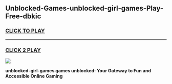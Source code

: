 
## Unblocked-Games-unblocked-girl-games-Play-Free-dbkic
<h3>
<a href="https://premium76.site?title=unblocked-girl-games&ref=09A">CLICK TO PLAY</a></h3>
<hr>

<h3>
<a href="https://premium76.site?title=unblocked-girl-games&ref=09A">CLICK 2 PLAY</a>
  
</h3>

<a href="https://premium76.site?title=unblocked-girl-games&ref=09A"><img src="https://clearcache.store/games.png"></a>


**unblocked-girl-games games unblocked: Your Gateway to Fun and Accessible Online Gaming**
